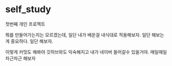 # self_study
첫번째 개인 프로젝트

뭐를 만들어가는지는 모르겠는데, 일단 내가 배운걸 내식대로 적용해보자. 일단 해보는게 중요하다. 일단 해보자. 

이렇게 커밋도 해봐야 깃허브와도 익숙해지고 내가 네이버 들어갈수 있을거야. 매일매일 차근차근 해보자 

